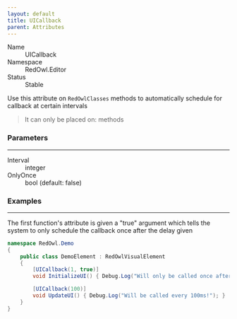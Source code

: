 ```yaml
---
layout: default
title: UICallback
parent: Attributes
---
```


<dl>
  <dt>Name</dt>
  <dd>UICallback</dd>
  <dt>Namespace</dt>
  <dd>RedOwl.Editor</dd>
  <dt>Status</dt>
  <dd><span class="label label-green">Stable</span></dd>
</dl>

Use this attribute on `RedOwlClasses` methods to automatically schedule for callback at certain intervals

<blockquote class="label bg-grey-dk-100">It can only be placed on: methods</blockquote>

### Parameters
---

<dl>
  <dt>Interval</dt>
  <dd>integer</dd>
  <dt>OnlyOnce</dt>
  <dd>bool (default: false)</dd>
</dl>

### Examples
---

The first function's attribute is given a "true" argument which tells the system to only schedule the callback once after the delay given

```csharp
namespace RedOwl.Demo
{
    public class DemoElement : RedOwlVisualElement
    {
        [UICallback(1, true)]
        void InitializeUI() { Debug.Log("Will only be called once after a 1ms delay!"); }

        [UICallback(100)]
        void UpdateUI() { Debug.Log("Will be called every 100ms!"); }
    }
}
```

